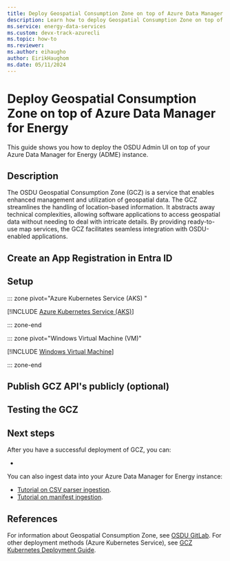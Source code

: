 ```yaml
---
title: Deploy Geospatial Consumption Zone on top of Azure Data Manager for Energy
description: Learn how to deploy Geospatial Consumption Zone on top of your Azure Data Manager for Energy instance.
ms.service: energy-data-services
ms.custom: devx-track-azurecli
ms.topic: how-to
ms.reviewer: 
ms.author: eihaugho
author: EirikHaughom
ms.date: 05/11/2024
---
```

# Deploy Geospatial Consumption Zone on top of Azure Data Manager for Energy

This guide shows you how to deploy the OSDU Admin UI on top of your Azure Data Manager for Energy (ADME) instance.

## Description

The OSDU Geospatial Consumption Zone (GCZ) is a service that enables enhanced management and utilization of geospatial data. The GCZ streamlines the handling of location-based information. It abstracts away technical complexities, allowing software applications to access geospatial data without needing to deal with intricate details. By providing ready-to-use map services, the GCZ facilitates seamless integration with OSDU-enabled applications.

## Create an App Registration in Entra ID


## Setup

::: zone pivot="Azure Kubernetes Service (AKS) "

[!INCLUDE [Azure Kubernetes Service (AKS)](includes/how-to/deploy-gzc-aks.md)]

::: zone-end

::: zone pivot="Windows Virtual Machine (VM)"

[!INCLUDE [Windows Virtual Machine](includes)]

::: zone-end

## Publish GCZ API's publicly (optional)

## Testing the GCZ

## Next steps
After you have a successful deployment of GCZ, you can:

- 

You can also ingest data into your Azure Data Manager for Energy instance:

- [Tutorial on CSV parser ingestion](tutorial-csv-ingestion.md).
- [Tutorial on manifest ingestion](tutorial-manifest-ingestion.md).
    
## References

For information about Geospatial Consumption Zone, see [OSDU GitLab](https://community.opengroup.org/osdu/platform/consumption/geospatial/-/tree/master).
For other deployment methods (Azure Kubernetes Service), see [GCZ Kubernetes Deployment Guide](https://community.opengroup.org/osdu/platform/consumption/geospatial/-/blob/master/docs/deployment/kubernetes/README.md#gcz---kubernetes-deployment-guide).
